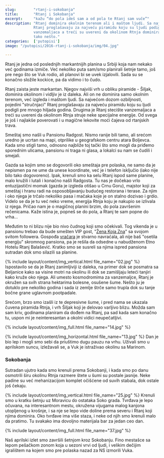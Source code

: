 ```yaml
---
slug:        "rtanj-i-sokobanja"
title:       "Rtanj i Sokobanja"
excerpt:     "kažu “do pola ideš sam a od pola te Rtanj sam vuče”"
description: "Rtanj dominira okolnim terenom ali i maštom ljudi. Sa najvećom dozom ozbiljnosti, pojedini “stručnjaci”
             Rtanj proglašavaju za najveću piramidu koju su ljudi podigli pre mnogo hiljada godina. Drugima je Rtanj stecište 
             vanzemaljaca a treći su uvereni da okolinom Rtnja dominiraju neke specijalne energije. Pa kako da mi propustimo
             tako nešto."
categories:  ['putopisi']
image: "/putopisi/2016-rtanj-i-sokobanja/img/04.jpg"

---
```


Rtanj je jedna od poslednjih markantnijih planina u Srbiji koja nam nekako već godinama izmiče. Već nekoliko puta sam/smo
planirali šetnje tamo, još pre nego što se Vuk rodio, ali planovi bi se uvek izjalovili. Sada su se konačno složile kockice,
pa da vidimo i to čudo.

Rtanj zaista jeste markantan. Njegov najviši vrh u obliku piramide - Šiljak, dominira okolinom i vidljiv je iz daleka. 
Ali on ne dominira samo okolnim terenom, već izgleda i maštom ljudi. Sa najvećom dozom ozbiljnosti, pojedini "stručnjaci"
Rtanj proglašavaju za najveću piramidu koju su ljudi podigli pre mnogo hiljada godina. Drugima je Rtanj stecište 
vanzemaljaca a treći su uvereni da okolinom Rtnja struje neke specijalne energije. Od svega je još i najlakše 
poverovati i u magične lekovite moći čajeva od rtanjskih trava.

Smeštaj smo našli u Pansionu Radgost. Nismo ranije bili tamo, ali srećom uredno je ucrtan na mapi, otprilike u
geografskom centru atara Boljevca. Kada smo stigli tamo, odnosno najbliže toj tački što smo mogli da priđemo sporednim
ulicama, pansionu ni traga ni glasa, a lokalci su nam se čudili i smejali.

Gazda sa kojim smo se dogovorili oko smeštaja pre polaska, ne samo da je nepismen pa ne ume da unese koordinate, već je i
telefon isključio (iako nije bilo tako dogovoreno). Ipak, krenuli smo ka selu Rtanj ispod same planine, malo kružili i
lutali i konačno našli Radgosta. Tu nas je dočekao vrlo entuzijastični momak (gazda je izgleda otišao u Crnu Goru), 
majstor koji za smeštaj i hranu radi na osposobljavanju budućeg restorana i terase. Za njim i oko njega je trčalo nekoliko 
pasa i mačaka koje je on stalno dozivao i grdio. Videlo se da je tu već neko vreme, energija Rtnja koju je nakupio se 
izlivala iz njega. Pričao nam je o magičnoj planini brzim, do pola završenim rečenicama. Kaže istina je, popneš se do pola,
a Rtanj te sam popne do vrha...

Međutim to ni blizu nije bio nivo čudnog koji smo očekivali. Tog vikenda je u pansionu trebao da bude smešten VIP gost,
"<a href='http://milijanaminja.wixsite.com/zenakojazna?dti=853208944793005&fref=gc' target='_blank'>Žena Koja Zna</a>" sa
svojom svitom followera. Gospođa <a href="https://www.youtube.com/watch?v=10cwm7Y962E" target="_blank">vračara</a> je stvarno 
navraćala, ali nije baš "osetila energiju" skromnog pansiona, pa je rešila da odsedne u nabudženom Etno Hotelu Rtanj Balašević. 
Kratko smo se susreli sa njima ispred pansiona sutradan dok smo silazili sa planine.

{% include layout/content/img_vertical.html file_name="02.jpg" %}
Ispostavilo se da je Rtanj zanimljiviji iz daleka, na primer dok se posmatra sa Beljanice kako sa visine motri na okolinu ili dok
se zamišljaju leteći tanjiri kako kruže oko njega. Ali umesto kosmodromima za vanzemaljce, Rtanj je okružen sa svih strana
hektarima bolesne, osušene šume. Nešto ju je dotuklo pre nekoliko godina i sada iz zemlje štrče samo trupla dok su tanje 
bočne grane uglavnom pootpadale.

Srećom, brzo smo izašli iz te depresivne šume, i pred nama se ukazala čuvena piramida Rtnja, i vrh Šiljak koji je delovao
varljivo blizu. Možda sam sam kriv, godinama planiram da dođem na Rtanj, pa sad kada sam konačno tu, uspon mi je neinteresantan
a okolni vidici neupečatljivi.

{% include layout/content/img_full.html file_name="14.jpg" %}

{% include layout/content/img_horizontal.html file_name="13.jpg" %}
Dan je bio lep i mogli smo sebi da priuštimo dugu pauzu na vrhu. Uživali smo u aprilskom suncu, izležavali se, a Vuk je
istraživao okolinu sa Marinom.

### Sokobanja

Sutradan ujutro kada smo krenuli prema Sokobanji, i kada smo po danu osmotrili širu okolinu Rtnja razmere štete u šumi su
postale jasnije. Neke padine su već mehanizacijom komplet očišćene od suvih stabala, dok ostale još čekaju.

{% include layout/content/img_vertical.html file_name="25.jpg" %}
Krenuli smo u kratku šetnju uz Moravicu do ostataka Soko grada. Tvrđava je lepo očuvana, na interesantnom mestu, okružena
vijugama malog kanjona utopljenog u krošnje, i sa nje se lepo vide doline prema severu i Rtanj koji njima dominira. Oko
tvrđave ima više staza, i neke od njih smo krenuli malo da pratimo. Tu svakako ima dovoljno materijala bar za jedan ceo dan.
 
{% include layout/content/img_full.html file_name="37.jpg" %}

Naš aprilski izlet smo završili šetnjom kroz Sokobanju. Fino mestašce sa lepom pešačkom zonom koja u sezoni vrvi od ljudi, 
i velikim dečijim igralištem na kojem smo pre polaska nazad za NS izmorili Vuka.